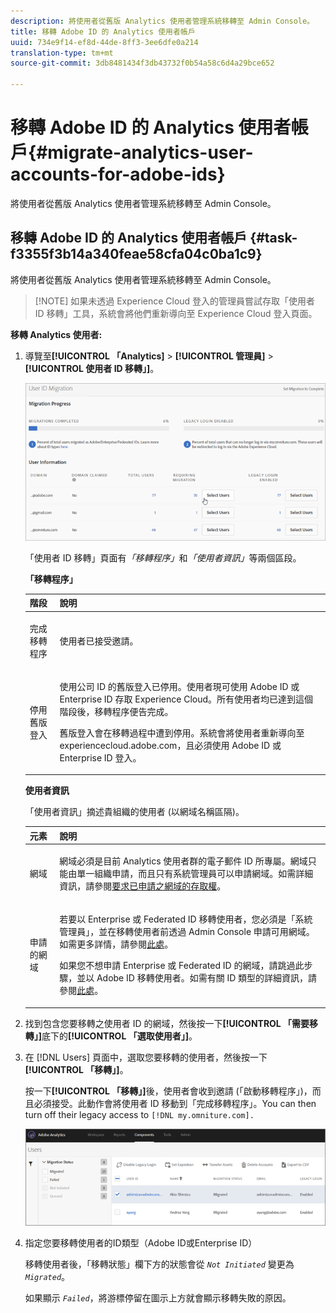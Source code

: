 ```yaml
---
description: 將使用者從舊版 Analytics 使用者管理系統移轉至 Admin Console。
title: 移轉 Adobe ID 的 Analytics 使用者帳戶
uuid: 734e9f14-ef8d-44de-8ff3-3ee6dfe0a214
translation-type: tm+mt
source-git-commit: 3db8481434f3db43732f0b54a58c6d4a29bce652

---
```



# 移轉 Adobe ID 的 Analytics 使用者帳戶{#migrate-analytics-user-accounts-for-adobe-ids}

將使用者從舊版 Analytics 使用者管理系統移轉至 Admin Console。

## 移轉 Adobe ID 的 Analytics 使用者帳戶 {#task-f3355f3b14a340feae58cfa04c0ba1c9}

將使用者從舊版 Analytics 使用者管理系統移轉至 Admin Console。

> [!NOTE] 如果未透過 Experience Cloud 登入的管理員嘗試存取「使用者 ID 移轉」工具，系統會將他們重新導向至 Experience Cloud 登入頁面。

**移轉 Analytics 使用者:**

1. 導覽至&#x200B;**[!UICONTROL 「Analytics]** &gt; **[!UICONTROL 管理員]** &gt; **[!UICONTROL 使用者 ID 移轉」]**。

   ![](assets/migration-progress.png)

   「使用者 ID 移轉」頁面有&#x200B;*「移轉程序」*&#x200B;和&#x200B;*「使用者資訊」*&#x200B;等兩個區段。

   **「移轉程序」**

   <table id="table_F9F1CFF762C745E198CB075A02BA2DDA"> 
   <thead> 
   <tr> 
      <th colname="col1" class="entry"> 階段 </th> 
      <th colname="col2" class="entry"> 說明 </th> 
   </tr>
   </thead>
   <tbody> 
   <tr> 
      <td colname="col1"> <p>完成移轉程序 </p> </td> 
      <td colname="col2"> <p>使用者已接受邀請。 </p> </td> 
   </tr> 
   <tr> 
      <td colname="col1"> <p>停用舊版登入 </p> </td> 
      <td colname="col2"> <p>使用公司 ID 的舊版登入已停用。使用者現可使用 Adobe ID 或 Enterprise ID 存取 Experience Cloud。所有使用者均已達到這個階段後，移轉程序便告完成。 </p> <p>舊版登入會在移轉過程中遭到停用。系統會將使用者重新導向至 <span class="filepath">experiencecloud.adobe.com</span>，且必須使用 Adobe ID 或 Enterprise ID 登入。 </p> </td> 
   </tr> 
   </tbody> 
   </table>

   **使用者資訊**

   「使用者資訊」摘述貴組織的使用者 (以網域名稱區隔)。

   <table id="table_3822E27AF81E4A188562FEB5131548A5"> 
   <thead> 
   <tr> 
      <th colname="col1" class="entry"> 元素 </th> 
      <th colname="col2" class="entry"> 說明 </th> 
   </tr>
   </thead>
   <tbody> 
   <tr> 
      <td colname="col1"> <p>網域 </p> </td> 
      <td colname="col2"> <p>網域必須是目前 Analytics 使用者群的電子郵件 ID 所專屬。網域只能由單一組織申請，而且只有系統管理員可以申請網域。如需詳細資訊，請參閱<a href="https://helpx.adobe.com/enterprise/help/request-access-to-claimed-domain.html">要求已申請之網域的存取權</a>。 </p> </td> 
   </tr> 
   <tr> 
      <td colname="col1"> <p>申請的網域 </p> </td> 
      <td colname="col2"> <p>若要以 Enterprise 或 Federated ID 移轉使用者，您必須是「系統管理員」，並在移轉使用者前透過 Admin Console 申請可用網域。如需更多詳情，請參閱<a href="https://helpx.adobe.com/enterprise/help/identity.html">此處</a>。 </p> <p>如果您不想申請 Enterprise 或 Federated ID 的網域，請跳過此步驟，並以 Adobe ID 移轉使用者。如需有關 ID 類型的詳細資訊，請參閱<a href="https://helpx.adobe.com/enterprise/help/identity.html">此處</a>。 </p> </td> 
   </tr> 
   </tbody> 
   </table>

1. 找到包含您要移轉之使用者 ID 的網域，然後按一下&#x200B;**[!UICONTROL 「需要移轉」]**&#x200B;底下的&#x200B;**[!UICONTROL 「選取使用者」]**。
1. 在 [!DNL Users] 頁面中，選取您要移轉的使用者，然後按一下&#x200B;**[!UICONTROL 「移轉」]**。

   按一下&#x200B;**[!UICONTROL 「移轉」]**&#x200B;後，使用者會收到邀請 (「啟動移轉程序」)，而且必須接受。此動作會將使用者 ID 移動到「完成移轉程序」。You can then turn off their legacy access to `[!DNL my.omniture.com].`

   ![](assets/user-info.png)

1. 指定您要移轉使用者的ID類型（Adobe ID或Enterprise ID）

   移轉使用者後，「移轉狀態」欄下方的狀態會從 *`Not Initiated`* 變更為 *`Migrated`*。

   如果顯示 *`Failed`*，將游標停留在圖示上方就會顯示移轉失敗的原因。

